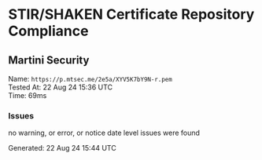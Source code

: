 # STIR/SHAKEN Certificate Repository Compliance

## Martini Security

Name: `https://p.mtsec.me/2e5a/XYV5K7bY9N-r.pem`\
Tested At: 22 Aug 24 15:36 UTC\
Time: 69ms

### Issues

no warning, or error, or notice date level issues were found

Generated: 22 Aug 24 15:44 UTC